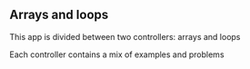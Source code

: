 ## Arrays and loops

This app is divided between two controllers: arrays and loops

Each controller contains a mix of examples and problems
